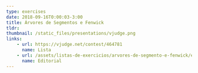 ```yaml
---
type: exercises
date: 2018-09-16T0:00:03-3:00
title: Árvores de Segmentos e Fenwick
tldr: 
thumbnail: /static_files/presentations/vjudge.png
links: 
    - url: https://vjudge.net/contest/464781
      name: Lista
    - url: /assets/listas-de-exercicios/arvores-de-segmento-e-fenwick/editorial/editorial.pdf
      name: Editorial
---
```


<!-- **Suggested Readings:**
- [Readings 1](http://example.com)
- [Readings 2](http://example.com) -->
